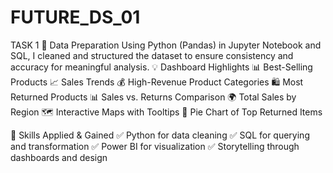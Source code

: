 # FUTURE_DS_01
TASK 1
🧹 Data Preparation
 Using Python (Pandas) in Jupyter Notebook and SQL, I cleaned and structured the dataset to ensure consistency and accuracy for meaningful analysis.
💡 Dashboard Highlights
 📊 Best-Selling Products
 📈 Sales Trends
 💰 High-Revenue Product Categories
 🛍️ Most Returned Products
 📊 Sales vs. Returns Comparison
 🌍 Total Sales by Region
 🗺️ Interactive Maps with Tooltips
 🥧 Pie Chart of Top Returned Items

🔧 Skills Applied & Gained
 ✅ Python for data cleaning
 ✅ SQL for querying and transformation
 ✅ Power BI for visualization
 ✅ Storytelling through dashboards and design
